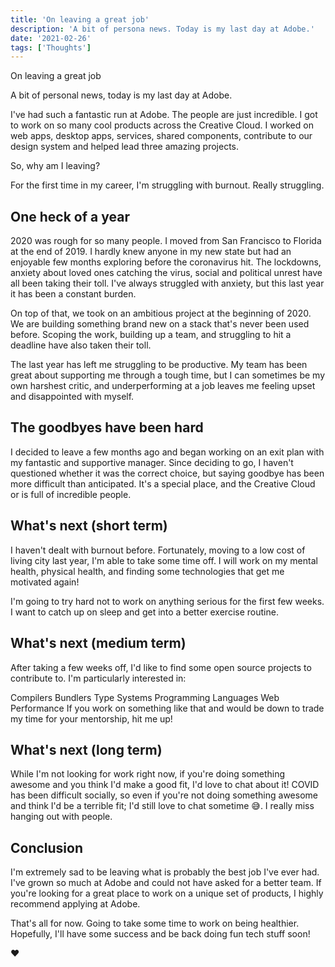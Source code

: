 ```yaml
---
title: 'On leaving a great job'
description: 'A bit of persona news. Today is my last day at Adobe.'
date: '2021-02-26'
tags: ['Thoughts']
---
```


On leaving a great job

A bit of personal news, today is my last day at Adobe.

I've had such a fantastic run at Adobe. The people are just incredible. I got to work on so many cool products across the Creative Cloud. I worked on web apps, desktop apps, services, shared components, contribute to our design system and helped lead three amazing projects.

So, why am I leaving?

For the first time in my career, I'm struggling with burnout. Really struggling.

## One heck of a year

2020 was rough for so many people. I moved from San Francisco to Florida at the end of 2019. I hardly knew anyone in my new state but had an enjoyable few months exploring before the coronavirus hit. The lockdowns, anxiety about loved ones catching the virus, social and political unrest have all been taking their toll. I've always struggled with anxiety, but this last year it has been a constant burden.

On top of that, we took on an ambitious project at the beginning of 2020. We are building something brand new on a stack that's never been used before. Scoping the work, building up a team, and struggling to hit a deadline have also taken their toll.

The last year has left me struggling to be productive. My team has been great about supporting me through a tough time, but I can sometimes be my own harshest critic, and underperforming at a job leaves me feeling upset and disappointed with myself.

## The goodbyes have been hard

I decided to leave a few months ago and began working on an exit plan with my fantastic and supportive manager. Since deciding to go, I haven't questioned whether it was the correct choice, but saying goodbye has been more difficult than anticipated. It's a special place, and the Creative Cloud or is full of incredible people.

## What's next (short term)

I haven't dealt with burnout before. Fortunately, moving to a low cost of living city last year, I'm able to take some time off. I will work on my mental health, physical health, and finding some technologies that get me motivated again!

I'm going to try hard not to work on anything serious for the first few weeks. I want to catch up on sleep and get into a better exercise routine.

## What's next (medium term)

After taking a few weeks off, I'd like to find some open source projects to contribute to. I'm particularly interested in:

Compilers
Bundlers
Type Systems
Programming Languages
Web Performance
If you work on something like that and would be down to trade my time for your mentorship, hit me up!

## What's next (long term)

While I'm not looking for work right now, if you're doing something awesome and you think I'd make a good fit, I'd love to chat about it! COVID has been difficult socially, so even if you're not doing something awesome and think I'd be a terrible fit; I'd still love to chat sometime 😅. I really miss hanging out with people.

## Conclusion

I'm extremely sad to be leaving what is probably the best job I've ever had. I've grown so much at Adobe and could not have asked for a better team. If you're looking for a great place to work on a unique set of products, I highly recommend applying at Adobe.

That's all for now. Going to take some time to work on being healthier. Hopefully, I'll have some success and be back doing fun tech stuff soon!

♥️
